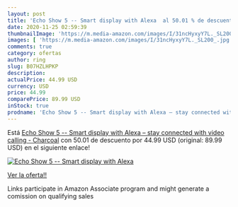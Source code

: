 ```yaml
---
layout: post
title: 'Echo Show 5 -- Smart display with Alexa  al 50.01 % de descuento'
date: 2020-11-25 02:59:39
thumbnailImage: 'https://m.media-amazon.com/images/I/31ncHyxyY7L._SL200_.jpg'
images: [ 'https://m.media-amazon.com/images/I/31ncHyxyY7L._SL200_.jpg' ]
comments: true
category: ofertas
author: ring
slug: B07HZLHPKP
description:
actualPrice: 44.99 USD
currency: USD
price: 44.99
comparePrice: 89.99 USD
inStock: true
prodname: 'Echo Show 5 -- Smart display with Alexa – stay connected with video calling - Charcoal'
---
```


Está [Echo Show 5 -- Smart display with Alexa – stay connected with video calling - Charcoal](https://www.amazon.com/dp/B07HZLHPKP/?tag=tolees-20) con 50.01 de descuento por 44.99 USD (original: 89.99 USD) en el siguiente enlace!

[![Echo Show 5 -- Smart display with Alexa ](https://m.media-amazon.com/images/I/31ncHyxyY7L._SL200_.jpg)](https://www.amazon.com/dp/B07HZLHPKP/?tag=tolees-20)

[Ver la oferta!!](https://www.amazon.com/dp/B07HZLHPKP/?tag=tolees-20)

Links participate in Amazon Associate program and might generate a comission on qualifying sales



